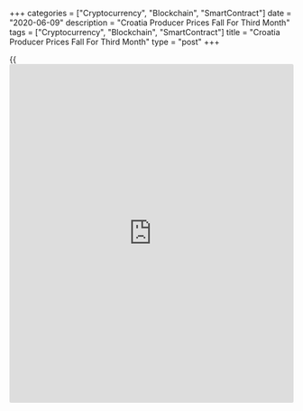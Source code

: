 +++
categories = ["Cryptocurrency", "Blockchain", "SmartContract"]
date = "2020-06-09"
description = "Croatia Producer Prices Fall For Third Month"
tags = ["Cryptocurrency", "Blockchain", "SmartContract"]
title = "Croatia Producer Prices Fall For Third Month"
type = "post"
+++

{{<iframe id="large-banner" src="https://www.bounty.group/#slide=25.0" width="100%" height="600" scrolling="no" style="border: 0px solid rgb(216, 221, 230); border-radius: 3px;">}}

Croatia's producer prices declined for the third straight month in May,
figures from the Croatian Bureau of Statistics showed on Tuesday.

The producer price index fell 6.6 percent year-on-year in May, following
a 5.9 percent decrease in April.

Prices in domestic market decreased 4.7 percent annually in May and that
in foreign market were down 8.8 percent.

On a month-on-month basis, producer prices declined 0.8 percent in May
following 2.5 percent fall in the previous month. Prices have decreased
for the fourth month in a row.

Separate data from the statistical office showed that the trade deficit
decreased to EUR 795.29 million in March from EUR 940.75 million in the
same month last year. In February, the trade deficit was EUR 833.51
million.

For comments and feedback [contact](https://www.playgroundfx.com/contact/): editorial@rtt[news](https://www.letsplayfx.com/blog/forex-news-website/).com

[Economic News][1]

 **What parts of the world are seeing the best (and worst) economic
performances lately? Click[here][2] to check out our [Econ Scorecard][2]
and find out! See up-to-the-moment [ranking](https://www.playgroundfx.com/blog/crypto-exchange-ranking/)s for the best and worst
performers in [GDP][3], [unemployment rate][4], [inflation][5] and much
more.**

   1. www.rtt[news](https://www.letsplayfx.com/blog/forex-news-website/).com/Content/EconomicNews.aspx
   2. www.rtt[news](https://www.letsplayfx.com/blog/forex-news-website/).com/economic-scorecard/world-rank/PPI/highest-performance.aspx
   3. www.rtt[news](https://www.letsplayfx.com/blog/forex-news-website/).com/economic-scorecard/world-rank/GDP/highest-performance.aspx
   4. www.rtt[news](https://www.letsplayfx.com/blog/forex-news-website/).com/economic-scorecard/world-rank/unemployment-rate/lowest-performance.aspx
   5. www.rtt[news](https://www.letsplayfx.com/blog/forex-news-website/).com/economic-scorecard/world-rank/CPI/highest-performance.aspx